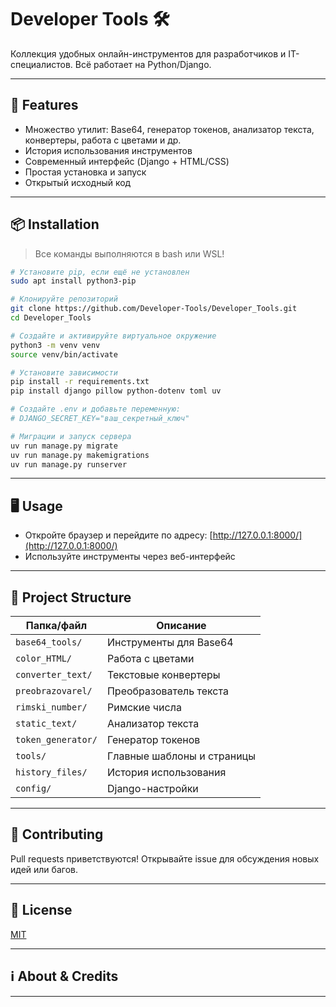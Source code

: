# Developer Tools 🛠️


Коллекция удобных онлайн-инструментов для разработчиков и IT-специалистов. Всё работает на Python/Django.

---

## 🚀 Features

- Множество утилит: Base64, генератор токенов, анализатор текста, конвертеры, работа с цветами и др.
- История использования инструментов
- Современный интерфейс (Django + HTML/CSS)
- Простая установка и запуск
- Открытый исходный код

---

## 📦 Installation

> Все команды выполняются в bash или WSL!

```bash
# Установите pip, если ещё не установлен
sudo apt install python3-pip

# Клонируйте репозиторий
git clone https://github.com/Developer-Tools/Developer_Tools.git
cd Developer_Tools

# Создайте и активируйте виртуальное окружение
python3 -m venv venv
source venv/bin/activate

# Установите зависимости
pip install -r requirements.txt
pip install django pillow python-dotenv toml uv

# Создайте .env и добавьте переменную:
# DJANGO_SECRET_KEY="ваш_секретный_ключ"

# Миграции и запуск сервера
uv run manage.py migrate
uv run manage.py makemigrations
uv run manage.py runserver
```

---

## 🖥️ Usage

- Откройте браузер и перейдите по адресу: [http://127.0.0.1:8000/](http://127.0.0.1:8000/)
- Используйте инструменты через веб-интерфейс

---

## 📁 Project Structure

| Папка/файл         | Описание                        |
|--------------------|----------------------------------|
| `base64_tools/`    | Инструменты для Base64           |
| `color_HTML/`      | Работа с цветами                 |
| `converter_text/`  | Текстовые конвертеры             |
| `preobrazovarel/`  | Преобразователь текста           |
| `rimski_number/`   | Римские числа                    |
| `static_text/`     | Анализатор текста                |
| `token_generator/` | Генератор токенов                |
| `tools/`           | Главные шаблоны и страницы       |
| `history_files/`   | История использования            |
| `config/`          | Django-настройки                 |

---

## 🤝 Contributing

Pull requests приветствуются! Открывайте issue для обсуждения новых идей или багов.

---

## 📜 License

[MIT](LICENSE)

---

## ℹ️ About & Credits



---


